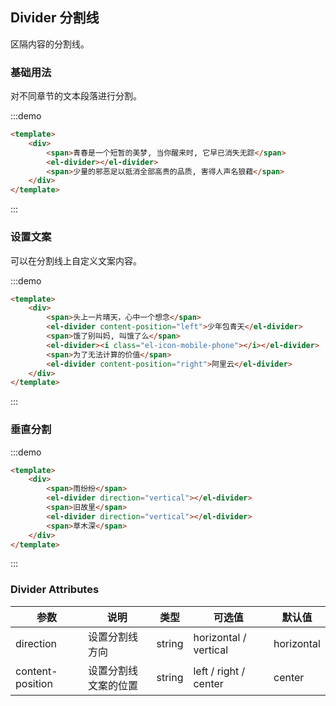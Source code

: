 ## Divider 分割线

区隔内容的分割线。

### 基础用法

对不同章节的文本段落进行分割。

:::demo

```html
<template>
	<div>
		<span>青春是一个短暂的美梦, 当你醒来时, 它早已消失无踪</span>
		<el-divider></el-divider>
		<span>少量的邪恶足以抵消全部高贵的品质, 害得人声名狼藉</span>
	</div>
</template>
```

:::

### 设置文案

可以在分割线上自定义文案内容。

:::demo

```html
<template>
	<div>
		<span>头上一片晴天，心中一个想念</span>
		<el-divider content-position="left">少年包青天</el-divider>
		<span>饿了别叫妈, 叫饿了么</span>
		<el-divider><i class="el-icon-mobile-phone"></i></el-divider>
		<span>为了无法计算的价值</span>
		<el-divider content-position="right">阿里云</el-divider>
	</div>
</template>
```

:::

### 垂直分割

:::demo

```html
<template>
	<div>
		<span>雨纷纷</span>
		<el-divider direction="vertical"></el-divider>
		<span>旧故里</span>
		<el-divider direction="vertical"></el-divider>
		<span>草木深</span>
	</div>
</template>
```

:::

### Divider Attributes

| 参数             | 说明                 | 类型   | 可选值                | 默认值     |
| ---------------- | -------------------- | ------ | --------------------- | ---------- |
| direction        | 设置分割线方向       | string | horizontal / vertical | horizontal |
| content-position | 设置分割线文案的位置 | string | left / right / center | center     |

